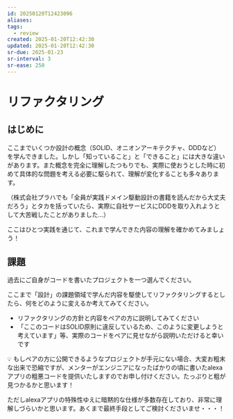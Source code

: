 ```yaml
---
id: 20250120T12423096
aliases: 
tags:
  - review
created: 2025-01-20T12:42:30
updated: 2025-01-20T12:42:30
sr-due: 2025-01-23
sr-interval: 3
sr-ease: 250
---
```

# リファクタリング

## はじめに

ここまでいくつか設計の概念（SOLID、オニオンアーキテクチャ、DDDなど）を学んできました。しかし「知っていること」と「できること」には大きな違いがあります。また概念を完全に理解したつもりでも、実際に使おうとした時に初めて具体的な問題を考える必要に駆られて、理解が変化することも多々あります。

（株式会社プラハでも「全員が実践ドメイン駆動設計の書籍を読んだから大丈夫だろう」とタカを括っていたら、実際に自社サービスにDDDを取り入れようとして大苦戦したことがありました...）

ここはひとつ実践を通じて、これまで学んできた内容の理解を確かめてみましょう！

## 課題

過去にご自身がコードを書いたプロジェクトを一つ選んでください。

ここまで「設計」の課題領域で学んだ内容を駆使してリファクタリングするとしたら、何をどのように変えるか考えてみてください。

- リファクタリングの方針と内容をペアの方に説明してみてください
- 「ここのコードはSOLID原則に違反しているため、このように変更しようと考えています」等、実際のコードをペアに見せながら説明いただけると幸いです

<aside>
💡 もしペアの方に公開できるようなプロジェクトが手元にない場合、大変お粗末な出来で恐縮ですが、メンターがエンジニアになったばかりの頃に書いたalexaアプリの粗悪コードを提供いたしますのでお申し付けください。たっぷりと粗が見つかるかと思います！

ただしalexaアプリの特殊性ゆえに暗黙的な仕様が多数存在しており、非常に理解しづらいかと思います。あくまで最終手段としてご検討くださいませ・・・！

</aside>


